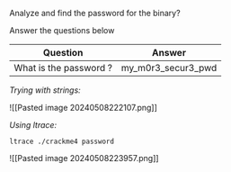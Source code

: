 Analyze and find the password for the binary?  

Answer the questions below

| Question               | Answer             |
| ---------------------- | ------------------ |
| What is the password ? | my_m0r3_secur3_pwd |

*Trying with strings:*

![[Pasted image 20240508222107.png]]

*Using ltrace:*

```
ltrace ./crackme4 password
```

![[Pasted image 20240508223957.png]]

